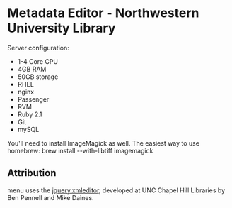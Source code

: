 Metadata Editor - Northwestern University Library
=========

Server configuration:
- 1-4 Core CPU
- 4GB RAM
- 50GB storage
- RHEL
- nginx
- Passenger
- RVM
- Ruby 2.1
- Git
- mySQL

You'll need to install ImageMagick as well. The easiest way to use homebrew: brew install --with-libtiff imagemagick

Attribution
------
menu uses the [jquery.xmleditor](https://github.com/UNC-Libraries/jquery.xmleditor), developed at UNC Chapel Hill Libraries by Ben Pennell and Mike Daines.